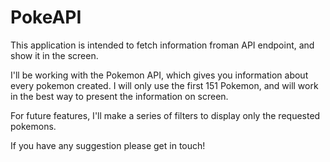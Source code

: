 # PokeAPI
This application is intended to fetch information froman API endpoint, and show it in the screen.

I'll be working with the Pokemon API, which gives you information about every pokemon created.
I will only use the first 151 Pokemon, and will work in the best way to present the information on screen.

For future features, I'll make a series of filters to display only the requested pokemons.

If you have any suggestion please get in touch!
